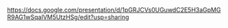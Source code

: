 https://docs.google.com/presentation/d/1pGRJCVs0UGuwdC2E5H3aGpMGR9AG1wSqaIVM5UtzHSg/edit?usp=sharing